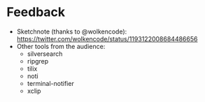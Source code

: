 # Feedback

- Sketchnote (thanks to @wolkencode): https://twitter.com/wolkencode/status/1193122008684486656 
- Other tools from the audience:
    - silversearch
    - ripgrep
    - tilix
    - noti
    - terminal-notifier
    - xclip
    
